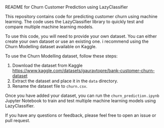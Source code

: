 README for Churn Customer Prediction using LazyClassifier

This repository contains code for predicting customer churn using machine learning. The code uses the LazyClassifier library to quickly test and compare multiple machine learning models.

To use this code, you will need to provide your own dataset. You can either create your own dataset or use an existing one. i recommend using the Churn Modelling dataset available on Kaggle.

To use the Churn Modelling dataset, follow these steps:

1. Download the dataset from Kaggle https://www.kaggle.com/datasets/gauravtopre/bank-customer-churn-dataset
2. Extract the dataset and place it in the `data` directory.
3. Rename the dataset file to `churn.csv`.

Once you have added your dataset, you can run the `churn_prediction.ipynb` Jupyter Notebook to train and test multiple machine learning models using LazyClassifier.

If you have any questions or feedback, please feel free to open an issue or pull request.
